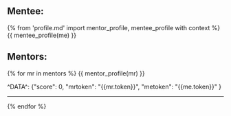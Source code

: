 ## Mentee:

{% from 'profile.md' import mentor_profile, mentee_profile with context %}
{{ mentee_profile(me) }}

## Mentors:
{% for mr in mentors %}
{{ mentor_profile(mr) }}

^DATA^: {"score": 0, "mrtoken": "{{mr.token}}", "metoken": "{{me.token}}" }

---
{% endfor %}
